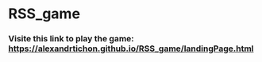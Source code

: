 # RSS_game

### Visite this link to play the game: https://alexandrtichon.github.io/RSS_game/landingPage.html
